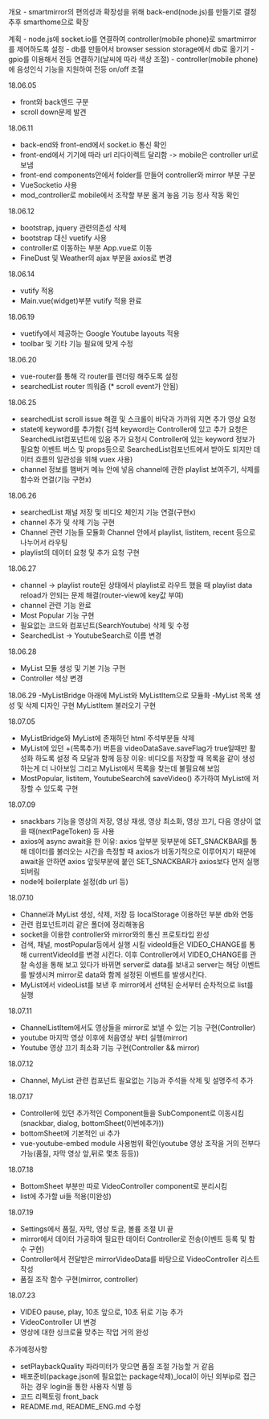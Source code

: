  개요
    - smartmirror의 편의성과 확장성을 위해 back-end(node.js)를 만들기로 결정 추후 smarthome으로 확장

  계획
    - node.js에 socket.io를 연결하여 controller(mobile phone)로 smartmirror를 제어하도록 설정
    - db를 만들어서 browser session storage에서 db로 옮기기
    - gpio를 이용해서 전등 연결하기(날씨에 따라 색상 조절)
    - controller(mobile phone)에 음성인식 기능을 지원하여 전등 on/off 조절  

18.06.05
  - front와 back엔드 구분
  - scroll down문제 발견

18.06.11
  - back-end와 front-end에서 socket.io 통신 확인
  - front-end에서 기기에 따라 url 리다이렉트 달리함 -> mobile은 controller url로 보냄
  - front-end components안에서 folder를 만들어 controller와 mirror 부분 구분
  - VueSocketio 사용
  - mod_controller로 mobile에서 조작할 부분 옮겨 놓음 기능 정사 작동 확인

18.06.12
  - bootstrap, jquery 관련의존성 삭제
  - bootstrap 대신 vuetify 사용
  - controller로 이동하는 부분 App.vue로 이동
  - FineDust 및 Weather의 ajax 부분을 axios로 변경


18.06.14
  - vutify 적용
  - Main.vue(widget)부분 vutify 적용 완료


18.06.19
  - vuetify에서 제공하는 Google Youtube layouts 적용
  - toolbar 및 기타 기능 필요에 맞게 수정


18.06.20
  - vue-router를 통해 각 router를 렌더링 해주도록 설정
  - searchedList router 띄워줌 (* scroll event가 안됨)

18.06.25
  - searchedList scroll issue 해결 및 스크롤이 바닥과 가까워 지면 추가 영상 요청
  - state에 keyword를 추가함( 검색 keyword는 Controller에 있고 추가 요청은 SearchedList컴포넌트에 있음 추가 요청시 Controller에 있는 keyword 정보가 필요함  이벤트 버스 및 props등으로 SearchedList컴포넌트에서 받아도 되지만 데이터 흐름의 일관성을 위해 vuex 사용)
  - channel 정보를 햄버거 메뉴 안에 넣음 channel에 관한 playlist 보여주기, 삭제를 함수와 연결(기능 구현x)


18.06.26
  - searchedList 채널 저장 및 비디오 체인지 기능 연결(구현x)
  - channel 추가 및 삭제 기능 구현
  - Channel 관련 기능들 모듈화 Channel 안에서 playlist, listitem, recent 등으로 나누어서 라우팅
  - playlist의 데이터 요청 및 추가 요청 구현

18.06.27
  - channel -> playlist route된 상태에서 playlist로 라우트 했을 때 playlist data reload가 안되는 문제 해결(router-view에 key값 부여)
  - channel 관련 기능 완료
  - Most Popular 기능 구현
  - 필요없는 코드와 컴포넌트(SearchYoutube) 삭제 및 수정
  - SearchedList -> YoutubeSearch로 이름 변경

18.06.28
  - MyList 모듈 생성 및 기본 기능 구현
  - Controller 색상 변경

18.06.29
  -MyListBridge 아래에 MyList와 MyListItem으로 모듈화
  -MyList 목록 생성 및 삭제 디자인 구현 MyListItem 불러오기 구현


18.07.05
  - MyListBridge와 MyList에 존재하던 html 주석부분들 삭제
  - MyList에 있던 +(목록추가) 버튼을 videoDataSave.saveFlag가 true일때만 활성화 하도록 설정 즉 모달과 함께 등장 이유: 비디오를 저장할 때 목록을 같이 생성하는게 더 나아보임 그리고 MyList에서 목록을 찾는데 불필요해 보임
  - MostPopular, listitem, YoutubeSearch에 saveVideo() 추가하여 MyList에 저장할 수 있도록 구현


18.07.09
  - snackbars 기능을 영상의 저장, 영상 재생, 영상 최소화, 영상 끄기, 다음 영상이 없을 때(nextPageToken) 등 사용
  - axios에 async await을 한 이유: axios 앞부분 뒷부분에 SET_SNACKBAR를 통해 데이터를 불러오는 시간을 측정할 때 axios가 비동기적으로 이루어지기 때문에 await을 안하면 axios 앞뒷부분에 붙인 SET_SNACKBAR가 axios보다 먼저 실행되버림
 - node에 boilerplate 설정(db url 등)

18.07.10
  - Channel과 MyList 생성, 삭제, 저장 등 localStorage 이용하던 부분 db와 연동
  - 관련 컴포넌트끼리 같은 폴더에 정리해놓음
  - socket을 이용한 controller와 mirror와의 통신 프로토타입 완성
  - 검색, 채널, mostPopular등에서 실행 시킬 videoId들은 VIDEO_CHANGE를 통해 currentVideoId를 변경 시킨다. 이후 Controller에서 VIDEO_CHANGE를 관찰 속성을 통해 보고 있다가 바뀌면 server로 data를 보내고
    server는 해당 이벤트를 발생시켜 mirror로 data와 함께 설정된 이벤트를 발생시킨다.
  - MyList에서 videoList를 보낸 후 mirror에서 선택된 순서부터 순차적으로 list를 실행

18.07.11
  - ChannelListItem에서도 영상들을 mirror로 보낼 수 있는 기능 구현(Controller)
  - youtube 마지막 영상 이후에 처음영상 부터 실행(mirror)
  - Youtube 영상 끄기 최소화 기능 구현(Controller && mirror)

18.07.12
  - Channel, MyList 관련 컴포넌트 필요없는 기능과 주석들 삭제 및 설명주석 추가

18.07.17
  - Controller에 있던 추가적인 Component들을 SubComponent로 이동시킴(snackbar, dialog, bottomSheet(이번에추가))
  - bottomSheet에 기본적인 ui 추가
  - vue-youtube-embed module 사용범위 확인(youtube 영상 조작을 거의 전부다 가능(품질, 자막 영상 앞,뒤로 몇초 등등))

18.07.18
  - BottomSheet 부분만 따로 VideoController component로 분리시킴
  - list에 추가할 ui들 적용(미완성)

18.07.19
  - Settings에서 품질, 자막, 영상 토글, 볼륨 조절 UI 끝
  - mirror에서 데이터 가공하여 필요한 데이터 Controller로 전송(이벤트 등록 및 함수 구현)
  - Controller에서 전달받은 mirrorVideoData를 바탕으로 VideoController 리스트 작성
  - 품질 조작 함수 구현(mirror, controller)

18.07.23
  - VIDEO pause, play, 10초 앞으로, 10초 뒤로 기능 추가
  - VideoController UI 변경
  - 영상에 대한 싱크로율 맞추는 작업 거의 완성

  추가예정사항
  - setPlaybackQuality 파라미터가 맞으면 품질 조절 가능할 거 같음
  - 배포준비(package.json에 필요없는 package삭제)_local이 아닌 외부ip로 접근하는 경우 login을 통한 사용자 식별 등
  - 코드 리펙토링 front_back
  - README.md, README_ENG.md 수정

